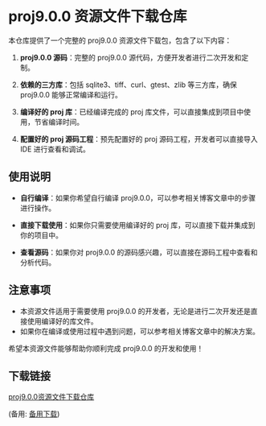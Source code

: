 # proj9.0.0 资源文件下载仓库

本仓库提供了一个完整的 proj9.0.0 资源文件下载包，包含了以下内容：

1. **proj9.0.0 源码**：完整的 proj9.0.0 源代码，方便开发者进行二次开发和定制。

2. **依赖的三方库**：包括 sqlite3、tiff、curl、gtest、zlib 等三方库，确保 proj9.0.0 能够正常编译和运行。

3. **编译好的 proj 库**：已经编译完成的 proj 库文件，可以直接集成到项目中使用，节省编译时间。

4. **配置好的 proj 源码工程**：预先配置好的 proj 源码工程，开发者可以直接导入 IDE 进行查看和调试。

## 使用说明

- **自行编译**：如果你希望自行编译 proj9.0.0，可以参考相关博客文章中的步骤进行操作。

- **直接下载使用**：如果你只需要使用编译好的 proj 库，可以直接下载并集成到你的项目中。

- **查看源码**：如果你对 proj9.0.0 的源码感兴趣，可以直接在源码工程中查看和分析代码。

## 注意事项

- 本资源文件适用于需要使用 proj9.0.0 的开发者，无论是进行二次开发还是直接使用编译好的库文件。
- 如果你在编译或使用过程中遇到问题，可以参考相关博客文章中的解决方案。

希望本资源文件能够帮助你顺利完成 proj9.0.0 的开发和使用！

## 下载链接
[proj9.0.0资源文件下载仓库](https://pan.quark.cn/s/efa86c7e6647) 

(备用: [备用下载](https://pan.baidu.com/s/1YTaVgdq78fHrmQTHZdRzMQ?pwd=1234))
